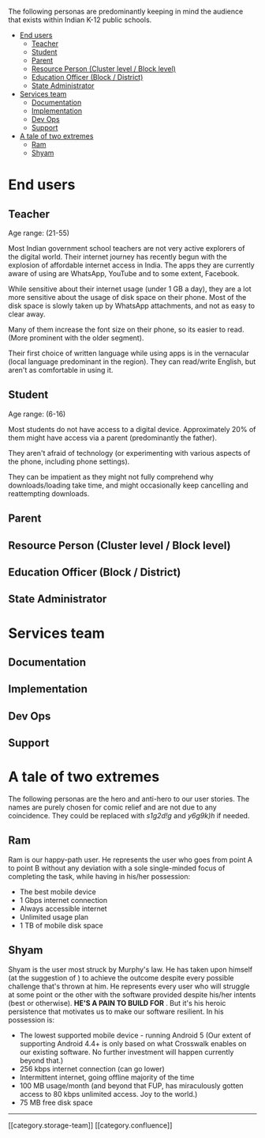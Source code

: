 The following personas are predominantly keeping in mind the audience that exists within Indian K-12 public schools.

* [End users](#end-users)
  * [Teacher](#teacher)
  * [Student](#student)
  * [Parent](#parent)
  * [Resource Person (Cluster level / Block level)](#resource-person-(cluster-level-/-block-level))
  * [Education Officer (Block / District)](#education-officer-(block-/-district))
  * [State Administrator](#state-administrator)
* [Services team](#services-team)
  * [Documentation](#documentation)
  * [Implementation](#implementation)
  * [Dev Ops](#dev-ops)
  * [Support](#support)
* [A tale of two extremes](#a-tale-of-two-extremes)
  * [Ram](#ram)
  * [Shyam](#shyam)



# End users

## Teacher
Age range: (21-55)

Most Indian government school teachers are not very active explorers of the digital world. Their internet journey has recently begun with the explosion of affordable internet access in India. The apps they are currently aware of using are WhatsApp, YouTube and to some extent, Facebook. 

While sensitive about their internet usage (under 1 GB a day), they are a lot more sensitive about the usage of disk space on their phone. Most of the disk space is slowly taken up by WhatsApp attachments, and not as easy to clear away.

Many of them increase the font size on their phone, so its easier to read. (More prominent with the older segment).

Their first choice of written language while using apps is in the vernacular (local language predominant in the region). They can read/write English, but aren't as comfortable in using it.




## Student
Age range: (6-16)

Most students do not have access to a digital device. Approximately 20% of them might have access via a parent (predominantly the father).

They aren't afraid of technology (or experimenting with various aspects of the phone, including phone settings).

They can be impatient as they might not fully comprehend why downloads/loading take time, and might occasionally keep cancelling and reattempting downloads.




## Parent





## Resource Person (Cluster level / Block level)





## Education Officer (Block / District)





## State Administrator





# Services team

## Documentation





## Implementation





## Dev Ops





## Support







# A tale of two extremes
The following personas are the hero and anti-hero to our user stories. The names are purely chosen for comic relief and are not due to any coincidence. They could be replaced with  _s1g2d!g_  and  _y6g9k)h_  if needed.


## Ram
Ram is our happy-path user. He represents the user who goes from point A to point B without any deviation with a sole single-minded focus of completing the task, while having in his/her possession:


* The best mobile device
* 1 Gbps internet connection
* Always accessible internet
* Unlimited usage plan
* 1 TB of mobile disk space


## Shyam
Shyam is the user most struck by Murphy's law. He has taken upon himself (at the suggestion of ) to achieve the outcome despite every possible challenge that's thrown at him. He represents every user who will struggle at some point or the other with the software provided despite his/her intents (best or otherwise).  **HE'S A PAIN TO BUILD FOR** . But it's his heroic persistence that motivates us to make our software resilient. In his possession is:


* The lowest supported mobile device - running Android 5 (Our extent of supporting Android 4.4+ is only based on what Crosswalk enables on our existing software. No further investment will happen currently beyond that.)
* 256 kbps internet connection (can go lower)
* Intermittent internet, going offline majority of the time
* 100 MB usage/month (and beyond that FUP, has miraculously gotten access to 80 kbps unlimited access. Joy to the world.)
* 75 MB free disk space



*****

[[category.storage-team]] 
[[category.confluence]] 
